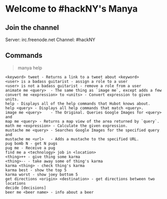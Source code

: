 # Welcome to #hackNY's Manya

## Join the channel
Server: irc.freenode.net
Channel: #hackNY

## Commands
> manya help

    <keyword> tweet - Returns a link to a tweet about <keyword> 
    <user> is a badass guitarist - assign a role to a user  
    <user> is not a badass guitarist - remove a role from a user  
    animate me <query>  - The same thing as `image me`, except adds a few 
    convert me <expression> to <units> - Convert expression to given units. 
    help - Displays all of the help commands that Hubot knows about.  
    help <query> - Displays all help commands that match <query>. 
    image me <query>    - The Original. Queries Google Images for <query> and 
    map me <query> - Returns a map view of the area returned by `query`.  
    math me <expression> - Calculate the given expression.  
    mustache me <query> - Searches Google Images for the specified query and  
    mustache me <url>   - Adds a mustache to the specified URL. 
    pug bomb N - get N pugs 
    pug me - Receive a pug
    find me a <technology> job in <location>
    <thing>++ - give thing some karma
    <thing>-- - take away some of thing's karma
    karma <thing> - check thing's karma
    karma best - show the top 5
    karma worst - show joey bottom 5
    get directions <origin> <destination> - get directions between two locations
    decide [decisions]
    beer me <beer name> - info about a beer
